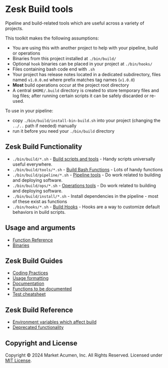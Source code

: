 # Zesk Build tools

Pipeline and build-related tools which are useful across a variety of projects.

This toolkit makes the following assumptions:

- You are using this with another project to help with your pipeline, build or operations
- Binaries from this project installed at `./bin/build/`
- Optional `hook` binaries can be placed in your project at `./bin/hooks/`
- Files containing bash code end with `.sh`
- Your project has release notes located in a dedicated subdirectory, files named `v1.0.0.md` where prefix matches tag names (`v1.0.0`)
- **Most** build operations occur at the project root directory
- A central `$HOME/.build` directory is created to store temporary files and log files; after running certain scripts it can be safely discarded or re-used.

To use in your pipeline:

- copy `./bin/build/install-bin-build.sh` into your project (changing the `../..` path if needed) manually
- run it before you need your `./bin/build` directory

## Zesk Build Functionality

- `./bin/build/*.sh` - [Build scripts and tools](./bin/bin) - Handy scripts universally useful everywhere.
- `./bin/build/tools/*.sh` - [Build Bash Functions](./tools/index.md) - Lots of handy functions
- `./bin/build/pipeline/*.sh` - [Pipeline tools](./pipeline/index.md) - Do work related to building and deploying software.
- `./bin/build/ops/*.sh` - [Operations tools](./ops/index.md) - Do work related to building and deploying software.
- `./bin/build/install/*.sh` - Install dependencies in the pipeline - most of these exist as functions
- `./bin/hooks/*.sh` - [Build Hooks](./hooks/index.md) - Hooks are a way to customize default behaviors in build scripts.

## Usage and arguments

- [Function Reference](./tools/index.md)
- [Binaries](./tools/bin.md)

## Zesk Build Guides

- [Coding Practices](./coding.md)
- [Usage formatting](./guide/usage.md)
- [Documentation](./guide/documentation.md)
- [Functions to be documented](./tools/todo.md)
- [Test cheatsheet](./test-cheatsheet.md)

## Zesk Build Reference

- [Environment variables which affect build](env.md)
- [Deprecated functionality](./deprecated.md)

## Copyright and License

Copyright &copy; 2024 Market Acumen, Inc. All Rights Reserved. Licensed under [MIT License](../LICENSE.md).
